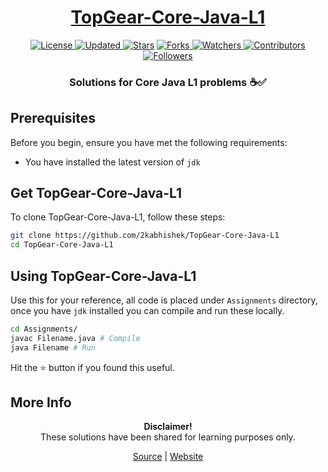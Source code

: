 <div align="center">

<h1><a href="https://2kabhishek.github.io/TopGear-Core-Java-L1">TopGear-Core-Java-L1</a></h1>

<a href="https://github.com/2KAbhishek/TopGear-Core-Java-L1/blob/master/LICENSE">
<img alt="License" src="https://img.shields.io/github/license/2kabhishek/TopGear-Core-Java-L1?style=plastic&color=white&label=License"> </a>

<a href="https://github.com/2KAbhishek/TopGear-Core-Java-L1/pulse">
<img alt="Updated" src="https://img.shields.io/github/last-commit/2kabhishek/TopGear-Core-Java-L1?style=plastic&color=e30724&label=Updated"> </a>

<a href="https://github.com/2KAbhishek/TopGear-Core-Java-L1/stargazers">
<img alt="Stars" src="https://img.shields.io/github/stars/2kabhishek/TopGear-Core-Java-L1?style=plastic&color=00d451&label=Stars"></a>

<a href="https://github.com/2KAbhishek/TopGear-Core-Java-L1/network/members">
<img alt="Forks" src="https://img.shields.io/github/forks/2kabhishek/TopGear-Core-Java-L1?style=plastic&color=1688f0&label=Forks"> </a>

<a href="https://github.com/2KAbhishek/TopGear-Core-Java-L1/watchers">
<img alt="Watchers" src="https://img.shields.io/github/watchers/2kabhishek/TopGear-Core-Java-L1?style=plastic&color=ff5500&label=Watchers"> </a>

<a href="https://github.com/2KAbhishek/TopGear-Core-Java-L1/graphs/contributors">
<img alt="Contributors" src="https://img.shields.io/github/contributors/2kabhishek/TopGear-Core-Java-L1?style=plastic&color=f0f&label=Contributors"> </a>

<a href="https://github.com/2KAbhishek?tab=followers">
<img alt="Followers" src="https://img.shields.io/github/followers/2kabhishek?color=222&style=plastic&label=Followers"> </a>

<h3>Solutions for Core Java L1 problems ☕✅</h3>

</div>

## Prerequisites

Before you begin, ensure you have met the following requirements:

- You have installed the latest version of `jdk`

## Get TopGear-Core-Java-L1

To clone TopGear-Core-Java-L1, follow these steps:

```bash
git clone https://github.com/2kabhishek/TopGear-Core-Java-L1
cd TopGear-Core-Java-L1
```

## Using TopGear-Core-Java-L1

Use this for your reference, all code is placed under `Assignments` directory, once you have `jdk` installed you can compile and run these locally.

```bash
cd Assignments/
javac Filename.java # Compile
java Filename # Run
```

Hit the ⭐ button if you found this useful.

## More Info

<div align="center">

<strong>Disclaimer!</strong><br>
These solutions have been shared for learning purposes only. <br>

<a href="https://github.com/2KAbhishek/TopGear-Core-Java-L1">Source</a> |
<a href="https://2kabhishek.github.io/TopGear-Core-Java-L1">Website</a>

</div>
